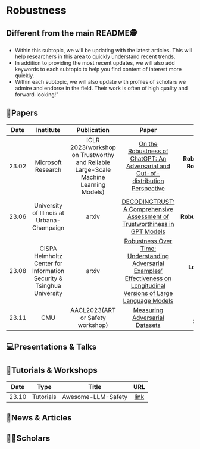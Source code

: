 # Robustness

## Different from the main README🕵️

- Within this subtopic, we will be updating with the latest articles. This will help researchers in this area to quickly understand recent trends.
- In addition to providing the most recent updates, we will also add keywords to each subtopic to help you find content of interest more quickly.
- Within each subtopic, we will also update with profiles of scholars we admire and endorse in the field. Their work is often of high quality and forward-looking!"

## 📑Papers

| Date  |                               Institute                               |                                     Publication                                     |                                                                             Paper                                                                             |                                      Keywords                                      |
|:-----:|:---------------------------------------------------------------------:|:-----------------------------------------------------------------------------------:|:-------------------------------------------------------------------------------------------------------------------------------------------------------------:|:----------------------------------------------------------------------------------:|
| 23.02 |                          Microsoft Research                           | ICLR 2023(workshop on Trustworthy and Reliable Large-Scale Machine Learning Models) |                     [On the Robustness of ChatGPT: An Adversarial and Out-of-distribution Perspective](https://arxiv.org/abs/2302.12095)                      | **Robustness Evaluation**&**Adversarial Robustness**&**Out-of-Distribution (OOD)** |
|23.06|University of Illinois at Urbana-Champaign |arxiv|[DECODINGTRUST: A Comprehensive Assessment of Trustworthiness in GPT Models](https://arxiv.org/abs/2306.11698)|**Robustness**&**Ethics**&**Privacy**&**Toxicity** |
| 23.08 | CISPA Helmholtz Center for Information Security & Tsinghua University |                                        arxiv                                        | [Robustness Over Time: Understanding Adversarial Examples’ Effectiveness on Longitudinal Versions of Large Language Models](https://arxiv.org/abs/2308.07847) |                  **Longitudinal Study**&**Robustness Assessment**                  |
| 23.11 |                                  CMU                                  |                          AACL2023(ART or Safety workshop)                           |                                              [Measuring Adversarial Datasets](https://arxiv.org/abs/2311.03566)                                               |         **Adversarial Robustness**&**AI Safety**&**Adversarial Datasets**          |



## 💻Presentations & Talks


## 📖Tutorials & Workshops

| Date  |   Type    |       Title        |                         URL                          |
|:-----:|:---------:|:------------------:|:----------------------------------------------------:|
| 23.10 | Tutorials | Awesome-LLM-Safety | [link](https://github.com/ydyjya/Awesome-LLM-Safety) |

## 📰News & Articles

## 🧑‍🏫Scholars